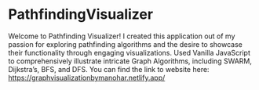 # PathfindingVisualizer
Welcome to Pathfinding Visualizer! I created this application out of my passion for exploring pathfinding algorithms and the desire to showcase their functionality through engaging visualizations. Used Vanilla JavaScript to comprehensively illustrate intricate Graph Algorithms, including SWARM, Dijkstra’s, BFS, and DFS. You can find the link to website here: https://graphvisualizationbymanohar.netlify.app/
